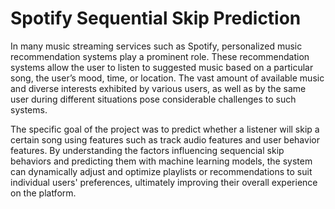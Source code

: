 # Spotify Sequential Skip Prediction

In many music streaming services such as Spotify, personalized music recommendation systems play a prominent role. These recommendation systems allow the user to listen to suggested music based on a particular song, the user’s mood, time, or location. The vast amount of available music and diverse interests exhibited by various users, as well as by the same user during different situations pose considerable challenges to such systems.

The specific goal of the project was to predict whether a listener will skip a certain song using features such as track audio features and user behavior features. By understanding the factors influencing sequencial skip behaviors and predicting them with machine learning models, the system can dynamically adjust and optimize playlists or recommendations to suit individual users' preferences, ultimately improving their overall experience on the platform.
